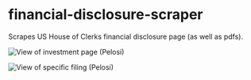 # financial-disclosure-scraper
Scrapes US House of Clerks financial disclosure page (as well as pdfs).

![View of investment page (Pelosi) ](https://i.paste.pics/70e35d57c2c2affa414e51b97f8447d4.png)

![View of specific filing (Pelosi)](https://i.paste.pics/dc7afeac599182dd8f265b822d20fed6.png)
